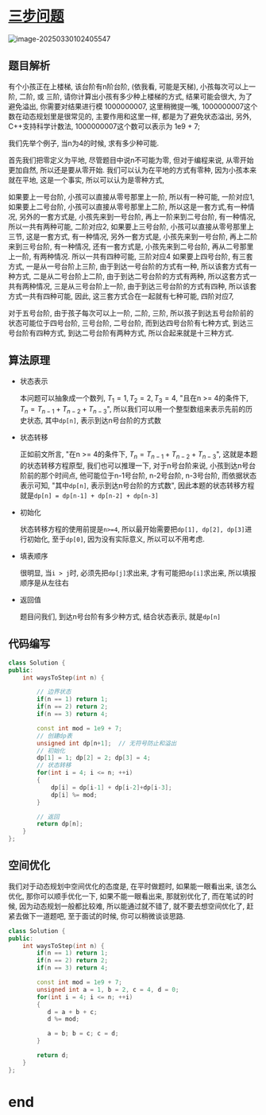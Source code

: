 # [三步问题](https://leetcode.cn/problems/three-steps-problem-lcci)

![image-20250330102405547](https://md-wind.oss-cn-nanjing.aliyuncs.com/md/20250330102405616.png)

## 题目解析

有个小孩正在上楼梯, 该台阶有n阶台阶, (依我看, 可能是天梯), 小孩每次可以上一阶, 二阶, 或 三阶,  请你计算出小孩有多少种上楼梯的方式, 结果可能会很大, 为了避免溢出, 你需要对结果进行模 1000000007, 这里稍微提一嘴, 1000000007这个数在动态规划里是很常见的, 主要作用和这里一样, 都是为了避免状态溢出, 另外, C++支持科学计数法, 1000000007这个数可以表示为 1e9 + 7;

我们先举个例子, 当n为4的时候, 求有多少种可能.

首先我们把零定义为平地, 尽管题目中说n不可能为零, 但对于编程来说, 从零开始更加自然, 所以还是要从零开始.  我们可以认为在平地的方式有零种, 因为小孩本来就在平地, 这是一个事实, 所以可以认为是零种方式, 

如果要上一号台阶, 小孩可以直接从零号那里上一阶, 所以有一种可能, 一阶对应1,
如果要上二号台阶, 小孩可以直接从零号那里上二阶, 所以这是一套方式,有一种情况, 另外的一套方式是, 小孩先来到一号台阶, 再上一阶来到二号台阶, 有一种情况, 所以一共有两种可能, 二阶对应2,
如果要上三号台阶, 小孩可以直接从零号那里上三节, 这是一套方式, 有一种情况, 另外一套方式是, 小孩先来到一号台阶, 再上二阶来到三号台阶, 有一种情况, 还有一套方式是, 小孩先来到二号台阶, 再从二号那里上一阶, 有两种情况. 所以一共有四种可能, 三阶对应4
如果要上四号台阶, 有三套方式, 一是从一号台阶上三阶, 由于到达一号台阶的方式有一种, 所以该套方式有一种方式, 二是从二号台阶上二阶, 由于到达二号台阶的方式有两种, 所以这套方式一共有两种情况, 三是从三号台阶上一阶, 由于到达三号台阶的方式有四种, 所以该套方式一共有四种可能, 因此, 这三套方式合在一起就有七种可能, 四阶对应7,

对于五号台阶, 由于孩子每次可以上一阶, 二阶, 三阶, 所以孩子到达五号台阶前的状态可能位于四号台阶, 三号台阶, 二号台阶, 而到达四号台阶有七种方式, 到达三号台阶有四种方式, 到达二号台阶有两种方式, 所以合起来就是十三种方式.

## 算法原理

- 状态表示

  本问题可以抽象成一个数列, $T_1 = 1, T_2 = 2, T_3 = 4$, "且在n >= 4的条件下, $T_n = T_{n-1} + T_{n-2} + T_{n-3}$",  所以我们可以用一个整型数组来表示先前的历史状态, 其中`dp[n]`, 表示到达n号台阶的方式数

- 状态转移

  正如前文所言, "在n >= 4的条件下, $T_n = T_{n-1} + T_{n-2} + T_{n-3}$", 这就是本题的状态转移方程原型, 我们也可以推理一下,    对于n号台阶来说, 小孩到达n号台阶前的那个时间点, 他可能位于n-1号台阶, n-2号台阶, n-3号台阶, 而依据状态表示可知, "其中`dp[n]`, 表示到达n号台阶的方式数",  因此本题的状态转移方程就是`dp[n] = dp[n-1] + dp[n-2] + dp[n-3]`

- 初始化

  状态转移方程的使用前提是`n>=4`, 所以最开始需要把`dp[1], dp[2], dp[3]`进行初始化, 至于`dp[0]`, 因为没有实际意义, 所以可以不用考虑.

- 填表顺序

  很明显, 当`i > j`时, 必须先把`dp[j]`求出来, 才有可能把`dp[i]`求出来, 所以填报顺序是从左往右

- 返回值

  题目问我们, 到达n号台阶有多少种方式, 结合状态表示, 就是`dp[n]`

## 代码编写

```cpp
class Solution {
public:
    int waysToStep(int n) {

        // 边界状态
        if(n == 1) return 1;
        if(n == 2) return 2;
        if(n == 3) return 4;

        const int mod = 1e9 + 7;
        // 创建dp表
        unsigned int dp[n+1];  // 无符号防止和溢出
        // 初始化
        dp[1] = 1; dp[2] = 2; dp[3] = 4;
        // 状态转移
        for(int i = 4; i <= n; ++i)
        {
            dp[i] = dp[i-1] + dp[i-2]+dp[i-3];
            dp[i] %= mod;
        }

        // 返回
        return dp[n];
    }
};
```

## 空间优化

我们对于动态规划中空间优化的态度是, 在平时做题时, 如果能一眼看出来, 该怎么优化, 那你可以顺手优化一下, 如果不能一眼看出来, 那就别优化了, 而在笔试的时候, 因为动态规划一般都比较难, 所以能通过就不错了, 就不要去想空间优化了, 赶紧去做下一道题吧, 至于面试的时候, 你可以稍微谈谈思路.

```cpp
class Solution {
public:
    int waysToStep(int n) {
        if(n == 1) return 1;
        if(n == 2) return 2;
        if(n == 3) return 4;

        const int mod = 1e9 + 7;
        unsigned int a = 1, b = 2, c = 4, d = 0;
        for(int i = 4; i <= n; ++i)
        {
           d = a + b + c;
           d %= mod;

           a = b; b = c; c = d;
        }

        return d;
    }
};
```

# end

